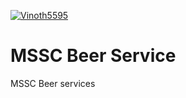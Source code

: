 [![Vinoth5595](https://circleci.com/gh/Vinoth5595/mssc-beer-service.svg?style=svg)](https://circleci.com/gh/circleci/mssc-beer-service)

# MSSC Beer Service

MSSC Beer services